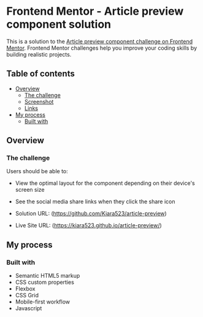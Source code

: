 # Frontend Mentor - Article preview component solution

This is a solution to the [Article preview component challenge on Frontend Mentor](https://www.frontendmentor.io/challenges/article-preview-component-dYBN_pYFT). Frontend Mentor challenges help you improve your coding skills by building realistic projects. 

## Table of contents

- [Overview](#overview)
  - [The challenge](#the-challenge)
  - [Screenshot](#screenshot)
  - [Links](#links)
- [My process](#my-process)
  - [Built with](#built-with)

## Overview

### The challenge

Users should be able to:

- View the optimal layout for the component depending on their device's screen size
- See the social media share links when they click the share icon

- Solution URL: (https://github.com/Kiara523/article-preview)
- Live Site URL: (https://kiara523.github.io/article-preview/)

## My process

### Built with

- Semantic HTML5 markup
- CSS custom properties
- Flexbox
- CSS Grid
- Mobile-first workflow
- Javascript